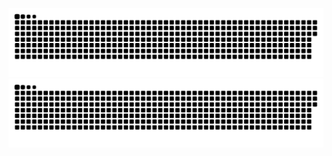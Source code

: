 ![暗色](https://raw.githubusercontent.com/Xaw-xu/Xaw-xu/output/github-contribution-grid-snake-dark.svg)
![亮色](https://raw.githubusercontent.com/Xaw-xu/Xaw-xu/output/github-contribution-grid-snake.svg)
